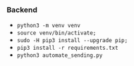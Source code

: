 ### Backend
- `python3 -m venv venv`
- `source venv/bin/activate;`
- `sudo -H pip3 install --upgrade pip;`
- `pip3 install -r requirements.txt`
- `python3 automate_sending.py`
